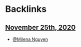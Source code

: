 
# Backlinks
## [November 25th, 2020](<November 25th, 2020.md>)
- [@Milena Nguyen](<@Milena Nguyen.md>)

